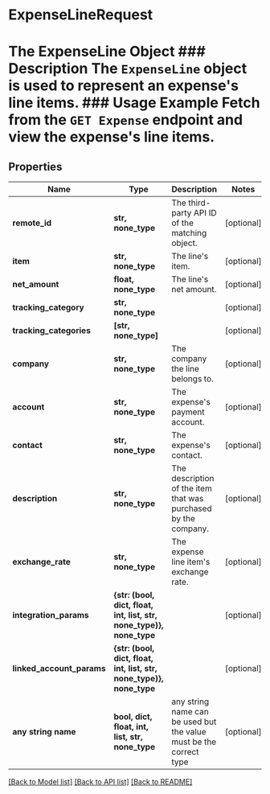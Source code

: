 # ExpenseLineRequest

# The ExpenseLine Object ### Description The `ExpenseLine` object is used to represent an expense's line items. ### Usage Example Fetch from the `GET Expense` endpoint and view the expense's line items.

## Properties

| Name                      | Type                                                                 | Description                                                        | Notes      |
| ------------------------- | -------------------------------------------------------------------- | ------------------------------------------------------------------ | ---------- |
| **remote_id**             | **str, none_type**                                                   | The third-party API ID of the matching object.                     | [optional] |
| **item**                  | **str, none_type**                                                   | The line&#39;s item.                                               | [optional] |
| **net_amount**            | **float, none_type**                                                 | The line&#39;s net amount.                                         | [optional] |
| **tracking_category**     | **str, none_type**                                                   |                                                                    | [optional] |
| **tracking_categories**   | **[str, none_type]**                                                 |                                                                    | [optional] |
| **company**               | **str, none_type**                                                   | The company the line belongs to.                                   | [optional] |
| **account**               | **str, none_type**                                                   | The expense&#39;s payment account.                                 | [optional] |
| **contact**               | **str, none_type**                                                   | The expense&#39;s contact.                                         | [optional] |
| **description**           | **str, none_type**                                                   | The description of the item that was purchased by the company.     | [optional] |
| **exchange_rate**         | **str, none_type**                                                   | The expense line item&#39;s exchange rate.                         | [optional] |
| **integration_params**    | **{str: (bool, dict, float, int, list, str, none_type)}, none_type** |                                                                    | [optional] |
| **linked_account_params** | **{str: (bool, dict, float, int, list, str, none_type)}, none_type** |                                                                    | [optional] |
| **any string name**       | **bool, dict, float, int, list, str, none_type**                     | any string name can be used but the value must be the correct type | [optional] |

[[Back to Model list]](../README.md#documentation-for-models) [[Back to API list]](../README.md#documentation-for-api-endpoints) [[Back to README]](../README.md)
